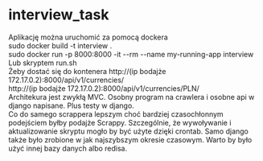 # interview_task  
Aplikację można uruchomić za pomocą dockera  
sudo docker build -t interview .  
sudo docker run -p 8000:8000 -it --rm --name my-running-app interview  
Lub skryptem run.sh  
Żeby dostać się do kontenera http://(ip bodajże 172.17.0.2):8000/api/v1/currencies/  
http://(ip bodajże 172.17.0.2):8000/api/v1/currencies/PLN/  
Architekura jest zwykłą MVC. Osobny program na crawlera i osobne api w django napisane. Plus testy w django.  
Co do samego scrappera lepszym choć bardziej czasochłonnym podejściem byłby podajże Scrappy. Szczególnie, że wywoływanie i aktualizowanie skryptu mogło by być użyte dzięki crontab. Samo django także było zrobione w jak najszybszym okresie czasowym. Warto by było użyć innej bazy danych albo redisa.  
